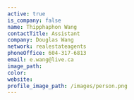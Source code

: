 ```yaml
---
active: true
is_company: false
name: Thipphaphon Wang
contactTitle: Assistant
company: Douglas Wang
network: realestateagents
phoneOffice: 604-317-6813
email: e.wang@live.ca
image_path:
color:
website:
profile_image_path: /images/person.png
---
```



